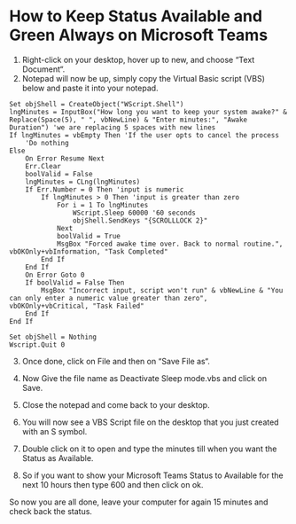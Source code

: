 <h1>How to Keep Status Available and Green Always on Microsoft Teams</h1>

1. Right-click on your desktop, hover up to new, and choose “Text Document“.
2. Notepad will now be up, simply copy the Virtual Basic script (VBS) below and paste it into your notepad.

```
Set objShell = CreateObject("WScript.Shell")
lngMinutes = InputBox("How long you want to keep your system awake?" & Replace(Space(5), " ", vbNewLine) & "Enter minutes:", "Awake Duration") 'we are replacing 5 spaces with new lines
If lngMinutes = vbEmpty Then 'If the user opts to cancel the process
	'Do nothing
Else
	On Error Resume Next
	Err.Clear
	boolValid = False
	lngMinutes = CLng(lngMinutes)
	If Err.Number = 0 Then 'input is numeric
		If lngMinutes > 0 Then 'input is greater than zero
			For i = 1 To lngMinutes
				WScript.Sleep 60000 '60 seconds
				objShell.SendKeys "{SCROLLLOCK 2}"
			Next
			boolValid = True
			MsgBox "Forced awake time over. Back to normal routine.", vbOKOnly+vbInformation, "Task Completed"
		End If
	End If
	On Error Goto 0
	If boolValid = False Then
		MsgBox "Incorrect input, script won't run" & vbNewLine & "You can only enter a numeric value greater than zero", vbOKOnly+vbCritical, "Task Failed"
	End If
End If

Set objShell = Nothing
Wscript.Quit 0
```
3. Once done, click on File and then on “Save File as“.

4. Now Give the file name as Deactivate Sleep mode.vbs and click on Save.

5. Close the notepad and come back to your desktop.

6. You will now see a VBS Script file on the desktop that you just created with an S symbol.

7. Double click on it to open and type the minutes till when you want the Status as Available.

8. So if you want to show your Microsoft Teams Status to Available for the next 10 hours then type 600 and then click on ok.

So now you are all done, leave your computer for again 15 minutes and check back the status.

